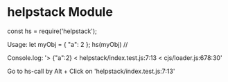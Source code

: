 # helpstack Module

const hs = require('helpstack');

Usage:
let myObj = { "a": 2 };
hs(myObj) // 

Console.log:
'> {"a":2} < helpstack/index.test.js:7:13 < cjs/loader.js:678:30'

Go to hs-call by Alt + Click on 'helpstack/index.test.js:7:13'
